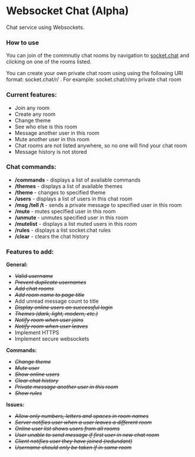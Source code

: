 # Websocket Chat (Alpha)
Chat service using Websockets.
<h3>How to use</h3>
<p>You can join of the commnutiy chat rooms by navigation to <a href="http://socket.chat">socket.chat</a> and
clicking on one of the rooms listed.</p>
<p>You can create your own private chat room using using the following URI format: socket.chat/r/ <any alpha-numeric characters and spaces>. For 
example: socket.chat/r/my private chat room</p>
<h3>Current features:</h3>
<ul>
  <li>Join any room</li>
  <li>Create any room</li>
  <li>Change theme</li>
  <li>See who else is this room</li>
  <li>Message another user in this room</li>
  <li>Mute another user in this room</li>
  <li>Chat rooms are not listed anywhere, so no one will find your chat room</li>
  <li>Message history is not stored</li>
</ul>

<h3>Chat commands:</h3>
<ul>
  <li><b>/commands</b> - displays a list of available commands</li>
  <li><b>/themes</b> - displays a list of available themes</li>
  <li><b>/theme <themename></b> - changes to specified theme</li>
  <li><b>/users</b> - displays a list of users in this chat room</li>
  <li><b>/msg /tell /t <username> <message></b> - sends a private message to specified user in this room</li>
  <li><b>/mute <username></b> - mutes specified user in this room</li>
  <li><b>/unmute <username></b> - unmutes specified user in this room</li>
  <li><b>/mutelist</b> - displays a list muted users in this room</li>
  <li><b>/rules</b> - displays a list socket.chat rules</li>
  <li><b>/clear</b> - clears the chat history</li>
</ul>

<h3>Features to add:</h3>

<p><b>General:</b></p>
<ul>
  <li><s><i>Valid username</i></s></li>
  <li><s><i>Prevent duplicate usernames</i></s></li>
  <li><s><i>Add chat rooms</i></s></li>
  <li><s><i>Add room name to page title</i></s></li>
  <li>Add unread message count to title</li>
  <li><s><i>Display online users on successful login</i></s></li>
  <li><s><i>Themes (dark, light, modern, etc.)</i></s></li>
  <li><s><i>Notify room when user joins</i></s></li>
  <li><s><i>Notify room when user leaves</i></s></li>
  <li>Implement HTTPS</li>
  <li>Implement secure websockets</li>
</ul>

<p><b>Commands:</b></p>
<ul>
  <li><s><i>Change theme</i></s></li>
  <li><s><i>Mute user</i></s></li>
  <li><s><i>Show online users</i></s></li>
  <li><s><i>Clear chat history</i></s></li>
  <li><s><i>Private message another user in this room</i></s></li>
  <li><s><i>Show rules</i></s></li>
</ul>

<p><b>Issues:</b></p>
<ul>
  <li><s><i>Allow only numbers, letters and spaces in room names</i></s></li>
  <li><s><i>Server notifies user when a user leaves a different room</i></s></li>
  <li><s><i>Online user list shows users from all rooms</i></s></li>
  <li><s><i>User unable to send message if first user in new chat room</i></s></li>
  <li><s><i>Client notifies user they have joined (redundant)</i></s></li>
  <li><s><i>Username should only be taken if in same room</i></s></li>
</ul>
